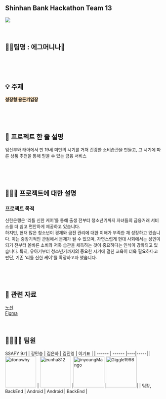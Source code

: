 ## Shinhan Bank Hackathon Team 13
<img src="https://oopy.lazyrockets.com/api/v2/notion/image?src=https%3A%2F%2Fs3-us-west-2.amazonaws.com%2Fsecure.notion-static.com%2Fbf6e6112-6228-4e8f-ad02-82064548d0e7%2F%25EC%2583%2581%25EB%258B%25A8%25EB%25B0%25B0%25EB%2584%2588.jpg&blockId=773a21bb-ef38-4932-b78c-a99f343847d2&width=3600"/>
  </br>
  </br>
  </br>

## 🙇🏻팀명 : 에그머니나🥚
  
  </br>
  </br>
  </br>
  
  
## 💡 주제
<span style= 'background-color: #F7DDBE'> __성장형 용돈기입장__</span>
  
  </br>
  </br>
  </br>
  
  
## 👥 프로젝트 한 줄 설명
임산부와 태아에서 만 19세 미만의 시기를 거쳐 건강한 소비습관을 만들고, 그 시기에 따른 상품 추천을 통해 믿을 수 있는 금융 서비스
  
  </br>
  </br>
  </br>
  
  
## 🧑🏻‍🦯 프로젝트에 대한 설명
### 프로젝트 목적
신한은행은 ‘리틀 신한 케어’를 통해 출생 전부터 청소년기까지 자녀들의 금융거래 서비스를 더 쉽고 편안하게 제공하고 있습니다.
</br>
하지만, 현재 많은 청소년이 경제와 금전 관리에 대한 이해가 부족한 채 성장하고 있습니다. 이는 중장기적인 관점에서 문제가 될 수 있으며, 자연스럽게 현대 사회에서는 성인이 되기 전부터 올바른 소비와 저축 습관을 체득하는 것이 중요하다는 인식이 강화되고 있습니다. 특히, 유아기부터 청소년기까지의 중요한 시기에 걸친 교육이 더욱 필요하다고 판단, 기존 ‘리틀 신한 케어'를 확장하고자 했습니다.

  </br>
  </br>
  </br>

## 📒 관련 자료
[노션](https://www.notion.so/67657d60eaef48adba3bd08c29e131f7)  
[Figma](https://www.figma.com/file/TK7jyqrHjc7ZXnz24KH1aT/%EB%A6%AC%ED%8B%80-%EC%8B%A0%ED%95%9C?type=design&node-id=0-1&mode=design&t=gFEQhnP7kQyGE7L2-0)
  </br>
  </br>
  </br>

## 👩‍👩‍👧‍👧 팀원
SSAFY 9기
| 강민승 | 김은하 | 김진영 | 이기표 |
| ------ | ------ |----|-----|
| <a href="https://github.com/donowhy"><img src="https://avatars.githubusercontent.com/u/119389068?v=4" alt="donowhy" width="100" height="100"></a> | <a href="https://github.com/eunha812"><img src="https://avatars.githubusercontent.com/u/62810560?v=4" alt="eunha812" width="100" height="100"></a> |<a href="https://github.com/jinyoungMango"><img src="https://avatars.githubusercontent.com/u/123930169?v=4" alt="jinyoungMango" width="100" height="100"></a>|<a href="https://github.com/Giggle1998"><img src="https://avatars.githubusercontent.com/u/86554841?v=4" alt="Giggle1998" width="100" height="100"></a>|
| 팀장, BackEnd | Android | Android | BackEnd |
